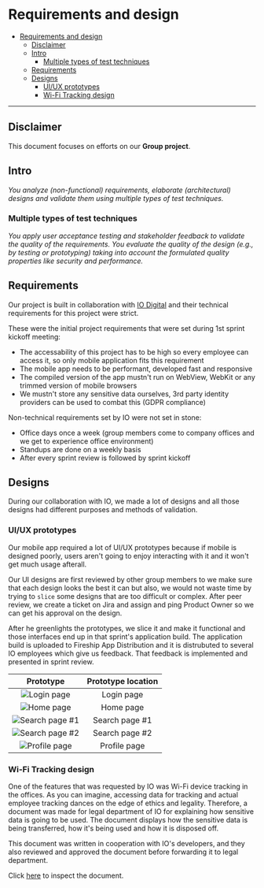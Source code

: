 # Requirements and design

- [Requirements and design](#requirements-and-design)
  - [Disclaimer](#disclaimer)
  - [Intro](#intro)
    - [Multiple types of test techniques](#multiple-types-of-test-techniques)
  - [Requirements](#requirements)
  - [Designs](#designs)
    - [UI/UX prototypes](#uiux-prototypes)
    - [Wi-Fi Tracking design](#wi-fi-tracking-design)

---

## Disclaimer

This document focuses on efforts on our **Group project**.

## Intro

*You analyze (non-functional) requirements, elaborate (architectural) designs and validate them using multiple types of test techniques.*

### Multiple types of test techniques

*You apply user acceptance testing and stakeholder feedback to validate the quality of the requirements. You evaluate the quality of the design (e.g., by testing or prototyping) taking into account the formulated quality properties like security and performance.*

## Requirements

Our project is built in collaboration with [IO Digital](https://www.iodigital.com/en) and their technical requirements for this project were strict.


These were the initial project requirements that were set during 1st sprint kickoff meeting: 
- The accessability of this project has to be high so every employee can access it, so only mobile application fits this requirement
- The mobile app needs to be performant, developed fast and responsive
- The compiled version of the app mustn't run on WebView, WebKit or any trimmed version of mobile browsers
- We mustn't store any sensitive data ourselves, 3rd party identity providers can be used to combat this (GDPR compliance)

Non-technical requirements set by IO were not set in stone:

- Office days once a week (group members come to company offices and we get to experience office environment)
- Standups are done on a weekly basis
- After every sprint review is followed by sprint kickoff

## Designs

During our collaboration with IO, we made a lot of designs and all those designs had different purposes and methods of validation.

### UI/UX prototypes

Our mobile app required a lot of UI/UX prototypes because if mobile is designed poorly, users aren't going to enjoy interacting with it and it won't get much usage afterall.

Our UI designs are first reviewed by other group members to we make sure that each design looks the best it can but also, we would not waste time by trying to `slice` some designs that are too difficult or complex. After peer review, we create a ticket on Jira and assign and ping Product Owner so we can get his approval on the design.

After he greenlights the prototypes, we slice it and make it functional and those interfaces end up in that sprint's application build. The application build is uploaded to Fireship App Distribution and it is distrubuted to several IO employees which give us feedback. That feedback is implemented and presented in sprint review.

| Prototype | Prototype location |
|:---:|:---:|
| ![Login page](../imgs/loginPrototype.png) | Login page |
| ![Home page](../imgs/homepagePrototype.png) | Home page |
| ![Search page #1](../imgs/searchPrototype.png) | Search page #1 |
| ![Search page #2](../imgs/search2Prototype.png) | Search page #2 |
| ![Profile page](../imgs/profilePrototype.png) | Profile page | 

### Wi-Fi Tracking design

One of the features that was requested by IO was Wi-Fi device tracking in the offices. As you can imagine, accessing data for tracking and actual employee tracking dances on the edge of ethics and legality. Therefore, a document was made for legal department of IO for explaining how sensitive data is going to be used.  The document displays how the sensitive data is being transferred, how it's being used and how it is disposed off.

This document was written in cooperation with IO's developers, and they also reviewed and approved the document before forwarding it to legal department.

Click [here](../Trackio_WiFI_legal.pdf) to inspect the document.